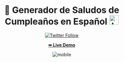<div align="center">
  
# 🎂 Generador de Saludos de Cumpleaños en Español <img src="https://upload.wikimedia.org/wikipedia/commons/thumb/7/71/Bandera_Nacional_de_Espa%C3%B1a.png/800px-Bandera_Nacional_de_Espa%C3%B1a.png?20211102195724" alt="La Prima Pizza" width="30"/> 
  
[![Twitter Follow](https://img.shields.io/twitter/follow/PilaGonzalezOk?style=social)](https://twitter.com/intent/follow?screen_name=PilaGonzalezOk)

<a href="https://saludosdecumple.netlify.app/"><strong>➥ Live Demo</strong></a>

![mobile](https://github.com/Pilag6/generadorDeSaludos/assets/79191808/bda3d5ae-b1b2-4d88-9c41-e3c241e4066a)

</div>
